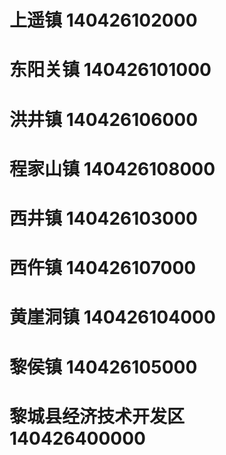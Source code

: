 # 上遥镇 140426102000
# 东阳关镇 140426101000
# 洪井镇 140426106000
# 程家山镇 140426108000
# 西井镇 140426103000
# 西仵镇 140426107000
# 黄崖洞镇 140426104000
# 黎侯镇 140426105000
# 黎城县经济技术开发区 140426400000
